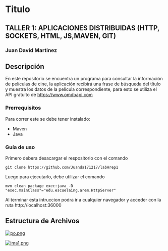 # Titulo

## TALLER 1: APLICACIONES DISTRIBUIDAS (HTTP, SOCKETS, HTML, JS,MAVEN, GIT)

### Juan David Martinez


## Descripción

En este repositorio se encuentra un programa para consultar la información de películas de cine, la aplicación recibirá una frase de búsqueda del título y muestra los datos de la película correspondiente, para esto se utiliza el API gratuito de https://www.omdbapi.com


### Prerrequisitos

Para correr este se debe tener instalado:

- Maven
- Java

### Guía de uso

Primero debera desacargar el respositorio con el comando

```
git clone https://github.com/Juanda171217/labArep1
```

Luego para ejecutarlo, debe utilizar el comando

```
mvn clean package exec:java -D "exec.mainClass"="edu.escuelaing.arem.HttpServer"
```

Al terminar esta intruccion podra ir a cualquier navegador y acceder con la ruta http://localhost:36000


## Estructura de Archivos

[![po.png](https://i.postimg.cc/Mp1sQShq/po.png)](https://postimg.cc/w1T5CSqG)


[![ima1.png](https://i.postimg.cc/HsqZnxv6/ima1.png)](https://postimg.cc/9rBtNWh9)
